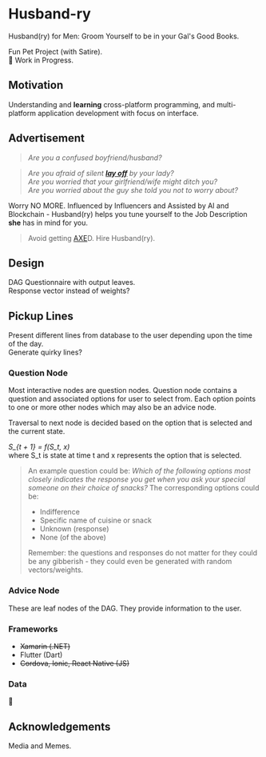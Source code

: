 # Husband-ry

Husband(ry) for Men: Groom Yourself to be in your Gal's Good Books.  

Fun Pet Project (with Satire).  
:construction: Work in Progress.

## Motivation

Understanding and **learning** cross-platform programming, and multi-platform application development with focus on interface.

## Advertisement

> *Are you a confused boyfriend/husband?*

> *Are you afraid of silent **[lay off](https://en.wikipedia.org/wiki/Layoff)** by your lady?*  
*Are you worried that your girlfriend/wife might ditch you?*  
*Are you worried about the guy she told you not to worry about?*  

Worry NO MORE. Influenced by Influencers and Assisted by AI and Blockchain - Husband(ry) helps you tune yourself to the Job Description **she** has in mind for you.

> Avoid getting [AXE](https://youtu.be/ZC6faGD0Ow4?si=_EiA6jU98ZQHdAdr)D. Hire Husband(ry).

## Design

DAG Questionnaire with output leaves.  
Response vector instead of weights?

## Pickup Lines

Present different lines from database to the user depending upon the time of the day.  
Generate quirky lines?

### Question Node

Most interactive nodes are question nodes. Question node contains a question and associated options for user to select from. Each option points to one or more other nodes which may also be an advice node.

Traversal to next node is decided based on the option that is selected and the current state.

*S_{t + 1} = f(S_t, x)*  
where S_t is state at time t and x represents the option that is selected.

> An example question could be: *Which of the following options most closely indicates the response you get when you ask your special someone on their choice of snacks?* The corresponding options could be:
>
> - Indifference
> - Specific name of cuisine or snack
> - Unknown (response)
> - None (of the above)
>
> Remember: the questions and responses do not matter for they could be any gibberish - they could even be generated with random vectors/weights.

### Advice Node

These are leaf nodes of the DAG. They provide information to the user.

### Frameworks

- ~~Xamarin (.NET)~~
- Flutter (Dart)
- ~~Cordova, Ionic, React Native (JS)~~

### Data

:thinking:

## Acknowledgements

Media and Memes.
